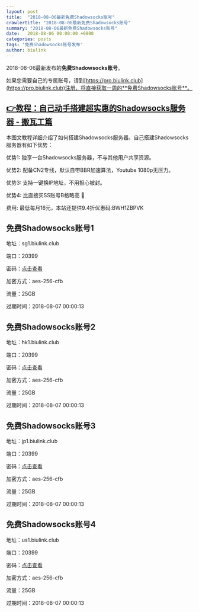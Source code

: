 ```yaml
---
layout: post
title:  "2018-08-06最新免费Shadowsocks账号"
crawlertitle: "2018-08-06最新免费Shadowsocks账号"
summary: "2018-08-06最新免费Shadowsocks账号"
date:   2018-08-06 00:00:00 +0800
categories: posts
tags: '免费Shadowsocks账号发布'
author: biulink
---
```


2018-08-06最新发布的**免费Shadowsocks账号**。

如果您需要自己的专属账号，请到[https://pro.biulink.club](https://pro.biulink.club)注册，将直接获取一周的**免费Shadowsocks账号**。

## [👉教程：自己动手搭建超实惠的Shadowsocks服务器 - 搬瓦工篇](https://github.com/Biulink/ShadowsocksTutorials/blob/master/%E6%95%99%E6%82%A8%E8%87%AA%E5%B7%B1%E5%8A%A8%E6%89%8B%E6%90%AD%E5%BB%BA%E8%B6%85%E5%AE%9E%E6%83%A0%E7%9A%84Shadowsocks%E6%9C%8D%E5%8A%A1%E5%99%A8%20-%20%E6%90%AC%E7%93%A6%E5%B7%A5%E7%AF%87.md)
  
  本图文教程详细介绍了如何搭建Shadowsocks服务器。自己搭建Shadowsocks服务器有如下优势：

  优势1: 独享一台Shadowsocks服务器，不与其他用户共享资源。

  优势2: 配备CN2专线，默认自带BBR加速算法，Youtube 1080p无压力。

  优势3: 支持一键换IP地址，不用担心被封。

  优势4: 比直接买SS账号B格略高 🙂

  费用: 最低每月16元，本站还提供9.4折优惠码:BWH1ZBPVK  
## 免费Shadowsocks账号1

地址：sg1.biulink.club

端口：20399

密码：[点击查看](https://github.com/Biulink/ShadowsocksTutorials/blob/master/publish/2018-08-06%E6%9C%80%E6%96%B0%E5%85%8D%E8%B4%B9Shadowsocks%E8%B4%A6%E5%8F%B7.md)

加密方式：aes-256-cfb

流量：25GB

过期时间：2018-08-07 00:00:13

## 免费Shadowsocks账号2

地址：hk1.biulink.club

端口：20399

密码：[点击查看](https://github.com/Biulink/ShadowsocksTutorials/blob/master/publish/2018-08-06%E6%9C%80%E6%96%B0%E5%85%8D%E8%B4%B9Shadowsocks%E8%B4%A6%E5%8F%B7.md)

加密方式：aes-256-cfb

流量：25GB

过期时间：2018-08-07 00:00:13

## 免费Shadowsocks账号3

地址：jp1.biulink.club

端口：20399

密码：[点击查看](https://github.com/Biulink/ShadowsocksTutorials/blob/master/publish/2018-08-06%E6%9C%80%E6%96%B0%E5%85%8D%E8%B4%B9Shadowsocks%E8%B4%A6%E5%8F%B7.md)

加密方式：aes-256-cfb

流量：25GB

过期时间：2018-08-07 00:00:13

## 免费Shadowsocks账号4

地址：us1.biulink.club

端口：20399

密码：[点击查看](https://github.com/Biulink/ShadowsocksTutorials/blob/master/publish/2018-08-06%E6%9C%80%E6%96%B0%E5%85%8D%E8%B4%B9Shadowsocks%E8%B4%A6%E5%8F%B7.md)

加密方式：aes-256-cfb

流量：25GB

过期时间：2018-08-07 00:00:13

